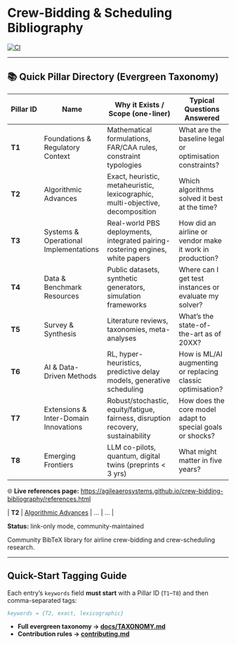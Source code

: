# Crew-Bidding & Scheduling Bibliography

[![CI](https://github.com/AgileAerosystems/crew-bidding-bibliography/actions/workflows/render.yml/badge.svg)](https://github.com/AgileAerosystems/crew-bidding-bibliography/actions/workflows/render.yml)

---

## 📚 Quick Pillar Directory (Evergreen Taxonomy)

| Pillar&nbsp;ID | Name                                   | Why it Exists / Scope (one-liner)                                            | Typical Questions Answered |
|---------------|----------------------------------------|-------------------------------------------------------------------------------|----------------------------|
| **T1** | Foundations & Regulatory Context       | Mathematical formulations, FAR/CAA rules, constraint typologies              | What are the baseline legal or optimisation constraints? |
| **T2** | Algorithmic Advances                   | Exact, heuristic, metaheuristic, lexicographic, multi-objective, decomposition| Which algorithms solved it best at the time? |
| **T3** | Systems & Operational Implementations  | Real-world PBS deployments, integrated pairing-rostering engines, white papers| How did an airline or vendor make it work in production? |
| **T4** | Data & Benchmark Resources             | Public datasets, synthetic generators, simulation frameworks                 | Where can I get test instances or evaluate my solver? |
| **T5** | Survey & Synthesis                     | Literature reviews, taxonomies, meta-analyses                                | What’s the state-of-the-art as of 20XX? |
| **T6** | AI & Data-Driven Methods               | RL, hyper-heuristics, predictive delay models, generative scheduling         | How is ML/AI augmenting or replacing classic optimisation? |
| **T7** | Extensions & Inter-Domain Innovations  | Robust/stochastic, equity/fatigue, fairness, disruption recovery, sustainability | How does the core model adapt to special goals or shocks? |
| **T8** | Emerging Frontiers                     | LLM co-pilots, quantum, digital twins (preprints &lt; 3 yrs)                  | What might matter in five years? |


🌐 **Live references page:** <https://agileaerosystems.github.io/crew-bidding-bibliography/references.html>

| **T2** | [Algorithmic Advances](T2-Algorithmic-Advances.html) | … | … |

**Status:** link-only mode, community-maintained  

Community BibTeX library for airline crew-bidding and crew-scheduling research.

---

## Quick-Start Tagging Guide

Each entry’s `keywords` field **must start** with a Pillar ID (`T1`–`T8`) and then comma-separated tags:

```bibtex
keywords = {T2, exact, lexicographic}
```
* **Full evergreen taxonomy → [docs/TAXONOMY.md](docs/TAXONOMY.md)**
* **Contribution rules   → [contributing.md](contributing.md)**
